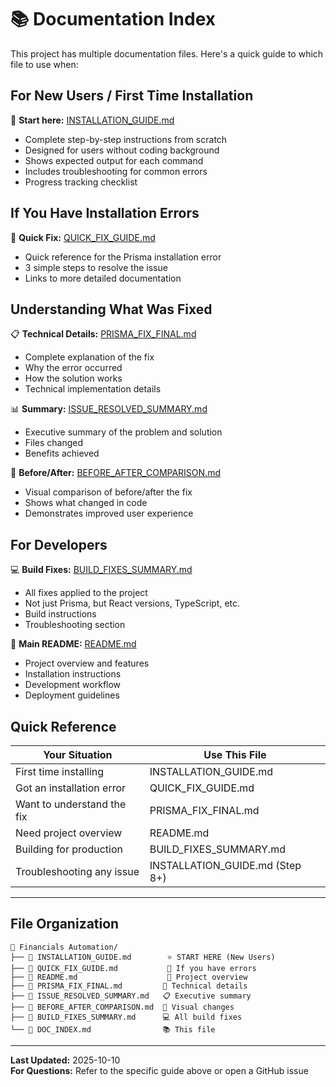 # 📚 Documentation Index

This project has multiple documentation files. Here's a quick guide to which file to use when:

## For New Users / First Time Installation

📖 **Start here:** [INSTALLATION_GUIDE.md](./INSTALLATION_GUIDE.md)
- Complete step-by-step instructions from scratch
- Designed for users without coding background
- Shows expected output for each command
- Includes troubleshooting for common errors
- Progress tracking checklist

## If You Have Installation Errors

🔧 **Quick Fix:** [QUICK_FIX_GUIDE.md](./QUICK_FIX_GUIDE.md)
- Quick reference for the Prisma installation error
- 3 simple steps to resolve the issue
- Links to more detailed documentation

## Understanding What Was Fixed

📋 **Technical Details:** [PRISMA_FIX_FINAL.md](./PRISMA_FIX_FINAL.md)
- Complete explanation of the fix
- Why the error occurred
- How the solution works
- Technical implementation details

📊 **Summary:** [ISSUE_RESOLVED_SUMMARY.md](./ISSUE_RESOLVED_SUMMARY.md)
- Executive summary of the problem and solution
- Files changed
- Benefits achieved

📸 **Before/After:** [BEFORE_AFTER_COMPARISON.md](./BEFORE_AFTER_COMPARISON.md)
- Visual comparison of before/after the fix
- Shows what changed in code
- Demonstrates improved user experience

## For Developers

💻 **Build Fixes:** [BUILD_FIXES_SUMMARY.md](./BUILD_FIXES_SUMMARY.md)
- All fixes applied to the project
- Not just Prisma, but React versions, TypeScript, etc.
- Build instructions
- Troubleshooting section

📖 **Main README:** [README.md](./README.md)
- Project overview and features
- Installation instructions
- Development workflow
- Deployment guidelines

## Quick Reference

| Your Situation | Use This File |
|----------------|---------------|
| First time installing | INSTALLATION_GUIDE.md |
| Got an installation error | QUICK_FIX_GUIDE.md |
| Want to understand the fix | PRISMA_FIX_FINAL.md |
| Need project overview | README.md |
| Building for production | BUILD_FIXES_SUMMARY.md |
| Troubleshooting any issue | INSTALLATION_GUIDE.md (Step 8+) |

---

## File Organization

```
📁 Financials Automation/
├── 📄 INSTALLATION_GUIDE.md        ⭐ START HERE (New Users)
├── 📄 QUICK_FIX_GUIDE.md           🔧 If you have errors
├── 📄 README.md                    📖 Project overview
├── 📄 PRISMA_FIX_FINAL.md         🔬 Technical details
├── 📄 ISSUE_RESOLVED_SUMMARY.md   📋 Executive summary
├── 📄 BEFORE_AFTER_COMPARISON.md  📸 Visual changes
├── 📄 BUILD_FIXES_SUMMARY.md      💻 All build fixes
└── 📄 DOC_INDEX.md                📚 This file
```

---

**Last Updated:** 2025-10-10  
**For Questions:** Refer to the specific guide above or open a GitHub issue

